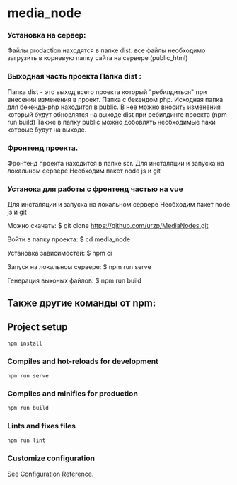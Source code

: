 # media_node

### Установка на сервер:

Файлы prodaction находятся в папке dist.
все файлы необходимо загрузить в корневую папку сайта на сервере (publiс_html)


### Выходная часть проекта Папка dist :

Папка dist - это выход всего проекта который "ребилдиться" при внесении изменения в проект.
Папка с бекендом php. Исходная папка для бекенда-php находится в public.
В нее можно вносить изменения который будут обновлятся на выходе dist при ребилдинге проекта (npm run build)
Также в папку publiс можно добовлять необходимые паки котроые будут  на выходе.

### Фронтенд проекта.

Фронтенд проекта находится в папке scr.
Для инсталяции и запуска на локальном сервере
Необходим пакет node js и git   

### Устанока для работы с фронтенд частью на vue 

Для инсталяции и запуска на локальном сервере
Необходим пакет node js и git

Можно скачать: $ git clone https://github.com/urzp/MediaNodes.git

Войти в папку проекта: $ cd media_node

Установка зависимостей: $ npm ci

Запуск на локальном сервере: $ npm run serve

Генерация выхоных файлов: $ npm run build



## Также другие команды от npm:

## Project setup
```
npm install
```

### Compiles and hot-reloads for development
```
npm run serve
```

### Compiles and minifies for production
```
npm run build
```

### Lints and fixes files
```
npm run lint
```

### Customize configuration
See [Configuration Reference](https://cli.vuejs.org/config/).
